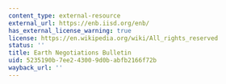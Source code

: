 ```yaml
---
content_type: external-resource
external_url: https://enb.iisd.org/enb/
has_external_license_warning: true
license: https://en.wikipedia.org/wiki/All_rights_reserved
status: ''
title: Earth Negotiations Bulletin
uid: 5235190b-7ee2-4300-9d0b-abfb2166f72b
wayback_url: ''
---
```

